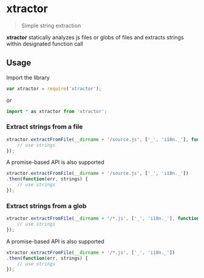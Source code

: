 # xtractor

> Simple string extraction

**xtractor** statically analyzes js files or globs of files and extracts strings within designated function call

## Usage

Import the library
```js
var xtractor = require('xtractor');
```
or
```js
import * as xtractor from 'xtractor';
```

### Extract strings from a file

```js
xtractor.extractFromFile(__dirname + '/source.js', ['_', 'i18n._'], function(err, strings) {
    // use strings
});
```

A promise-based API is also supported

```js
xtractor.extractFromFile(__dirname + '/source.js', ['_', 'i18n._'])
.then(function(err, strings) {
    // use strings
});
```

### Extract strings from a glob

```js
xtractor.extractFromFile(__dirname + '/*.js', ['_', 'i18n._'], function(err, strings) {
    // use strings
});
```

A promise-based API is also supported

```js
xtractor.extractFromFile(__dirname + '/*.js', ['_', 'i18n._'])
.then(function(err, strings) {
    // use strings
});
```